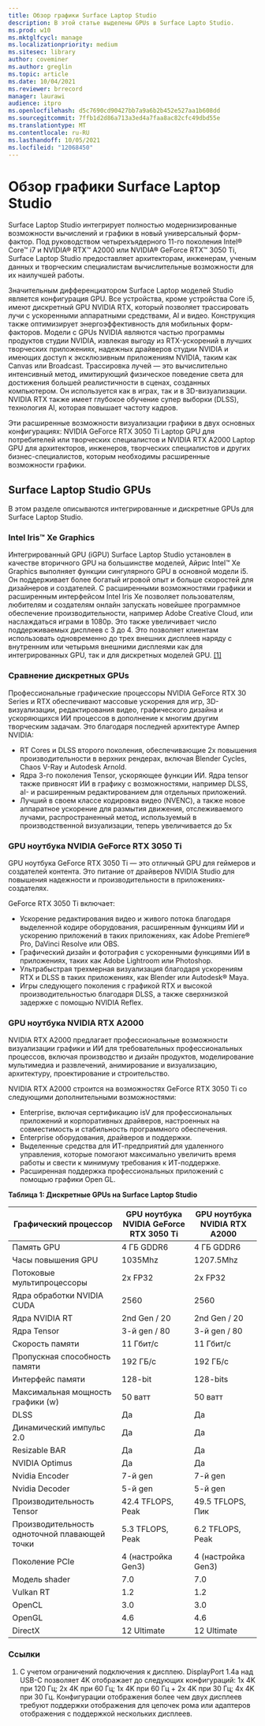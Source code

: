 ```yaml
---
title: Обзор графики Surface Laptop Studio
description: В этой статье выделены GPUs в Surface Lapto Studio.
ms.prod: w10
ms.mktglfcycl: manage
ms.localizationpriority: medium
ms.sitesec: library
author: coveminer
ms.author: greglin
ms.topic: article
ms.date: 10/04/2021
ms.reviewer: brrecord
manager: laurawi
audience: itpro
ms.openlocfilehash: d5c7690cd90427bb7a9a6b2b452e527aa1b608dd
ms.sourcegitcommit: 7ffb1d2d86a713a3ed4a7faa8ac82cfc49dbd55e
ms.translationtype: MT
ms.contentlocale: ru-RU
ms.lasthandoff: 10/05/2021
ms.locfileid: "12068450"
---
```

# <a name="surface-laptop-studio-graphics-overview"></a>Обзор графики Surface Laptop Studio

Surface Laptop Studio интегрирует полностью модернизированные возможности вычислений и графики в новый универсальный форм-фактор. Под руководством четырехъядерного 11-го поколения Intel® Core™ i7 и NVIDIA® RTX™ A2000 или NVIDIA® GeForce RTX™ 3050 Ti, Surface Laptop Studio предоставляет архитекторам, инженерам, ученым данных и творческим специалистам вычислительные возможности для их наилучшей работы.
 
Значительным дифференциатором Surface Laptop моделей Studio является конфигурация GPU. Все устройства, кроме устройства Core i5, имеют дискретный GPU NVIDIA RTX, который позволяет трассировать лучи с ускоренными аппаратными средствами, AI и видео. Конструкция также оптимизирует энергоэффективность для мобильных форм-факторов. Модели с GPUs NVIDIA являются частью программы продуктов студии NVIDIA, извлекая выгоду из RTX-ускорений в лучших творческих приложениях, надежных драйверов студии NVIDIA и имеющих доступ к эксклюзивным приложениям NVIDIA, таким как Canvas или Broadcast. Трассировка лучей — это вычислительно интенсивный метод, имитирующий физическое поведение света для достижения большей реалистичности в сценах, созданных компьютером. Он используется как в играх, так и в 3D-визуализации. NVIDIA RTX также имеет глубокое обучение супер выборки (DLSS), технология AI, которая повышает частоту кадров.
 
Эти расширенные возможности визуализации графики в двух основных конфигурациях: NVIDIA GeForce RTX 3050 Ti Laptop GPU для потребителей или творческих специалистов и NVIDIA RTX A2000 Laptop GPU для архитекторов, инженеров, творческих специалистов и других бизнес-специалистов, которым необходимы расширенные возможности графики.
 
## <a name="surface-laptop-studio-gpus"></a>Surface Laptop Studio GPUs

В этом разделе описываются интегрированные и дискретные GPUs для Surface Laptop Studio.

### <a name="intel-iris-xe-graphics"></a>Intel Iris™ Xe Graphics

Интегрированный GPU (iGPU) Surface Laptop Studio установлен в качестве вторичного GPU на большинстве моделей, Айрис Intel™ Xe Graphics выполняет функции сингулярного GPU в основной модели i5. Он поддерживает более богатый игровой опыт и больше скоростей для дизайнеров и создателей. С расширенными возможностями графики и расширенным интерфейсом Intel Iris Xe позволяет пользователям, любителям и создателям онлайн запускать новейшее программное обеспечение производительности, например Adobe Creative Cloud, или наслаждаться играми в 1080p. Это также увеличивает число поддерживаемых дисплеев с 3 до 4. Это позволяет клиентам использовать одновременно до трех внешних дисплеев наряду с внутренним или четырьмя внешними дисплеями как для интегрированных GPU, так и для дискретных моделей GPU. [[1]](#references)

### <a name="comparing-discrete-gpus"></a>Сравнение дискретных GPUs

Профессиональные графические процессоры NVIDIA GeForce RTX 30 Series и RTX обеспечивают массовые ускорения для игр, 3D-визуализации, редактирования видео, графического дизайна и ускоряющихся ИИ процессов в дополнение к многим другим творческим задачам. Это благодаря последней архитектуре Ампер NVIDIA:

- RT Cores и DLSS второго поколения, обеспечивающие 2x повышения производительности в верхних рендерах, включая Blender Cycles, Chaos V-Ray и Autodesk Arnold.
- Ядра 3-го поколения Tensor, ускоряющее функции ИИ. Ядра tensor также привносят ИИ в графику с возможностями, например DLSS, aI- и расширенным редактированием для отдельных приложений.
- Лучший в своем классе кодировка видео (NVENC), а также новое аппаратное ускорение для размытия движения, отслеживаемого лучами, распространенный метод, используемый в производственной визуализации, теперь увеличивается до 5x

### <a name="nvidia-geforce-rtx-3050-ti-laptop-gpu"></a>GPU ноутбука NVIDIA GeForce RTX 3050 Ti

GPU ноутбука GeForce RTX 3050 Ti — это отличный GPU для геймеров и создателей контента. Это питание от драйверов NVIDIA Studio для повышения надежности и производительности в приложениях-создателях.
 
GeForce RTX 3050 Ti включает:

- Ускорение редактирования видео и живого потока благодаря выделенной кодире оборудования, расширенным функциям ИИ и ускорению приложений в таких приложениях, как Adobe Premiere® Pro, DaVinci Resolve или OBS.
- Графический дизайн и фотография с ускоренными функциями ИИ в приложениях, таких как Adobe Lightroom или Photoshop.
- Ультрабыстрая трехмерная визуализация благодаря ускорениям RTX и DLSS в таких приложениях, как Blender или Autodesk® Maya. 
- Игры следующего поколения с графикой RTX и высокой производительностью благодаря DLSS, а также сверхнизкой задержке с помощью NVIDIA Reflex.

### <a name="nvidia-rtx-a2000-laptop-gpu"></a>GPU ноутбука NVIDIA RTX A2000

NVIDIA RTX A2000 предлагает профессиональные возможности визуализации графики и ИИ для требовательных профессиональных процессов, включая производство и дизайн продуктов, моделирование мультимедиа и развлечений, анимирование и визуализацию, архитектуру, проектирование и строительство.
 
NVIDIA RTX A2000 строится на возможностях GeForce RTX 3050 Ti со следующими дополнительными возможностями:

- Enterprise, включая сертификацию isV для профессиональных приложений и корпоративных драйверов, настроенных на совместимость и стабильность программного обеспечения.
- Enterprise оборудования, драйверов и поддержки.
- Выделенные средства для ИТ-предприятий для удаленного управления, которые помогают максимально увеличить время работы и свести к минимуму требования к ИТ-поддержке.
- Расширенная поддержка профессиональных приложений с помощью графики Open GL.
 
**Таблица 1: Дискретные GPUs на Surface Laptop Studio**

| Графический процессор                                         | GPU ноутбука NVIDIA GeForce RTX 3050 Ti | GPU ноутбука NVIDIA RTX A2000 |
| ------------------------------------------- | ------------------------------------- | --------------------------- |
| Память GPU                                  | 4 ГБ GDDR6                             | 4 ГБ GDDR6                   |
| Часы повышения GPU                             | 1035Mhz                               | 1207.5Mhz                   |
| Потоковые мультипроцессоры                   | 2x FP32                               | 2x FP32                     |
| Ядра обработки NVIDIA CUDA                | 2560                                  | 2560                        |
| Ядра NVIDIA RT                             | 2nd Gen / 20                          | 2nd Gen / 20                |
| Ядра Tensor                                | 3-й gen / 80                          | 3-й gen / 80                |
| Скорость памяти                                 | 11 Гбит/с                               | 11 Гбит/с                     |
| Пропускная способность памяти                            | 192 ГБ/с                              | 192 ГБ/с                    |
| Интерфейс памяти                            | 128-bit                               | 128-bits                    |
| Максимальная мощность графики (w)                  | 50 ватт                              | 50 ватт                    |
| DLSS                                        | Да                                   | Да                         |
| Динамический импульс 2.0                           | Да                                   | Да                         |
| Resizable BAR                               | Да                                   | Да                         |
| NVIDIA Optimus                              | Да                                   | Да                         |
| Nvidia Encoder                              | 7-й gen                               | 7-й gen                     |
| Nvidia Decoder                              | 5-й gen                               | 5-й gen                     |
| Производительность Tensor                          | 42.4 TFLOPS, Peak                     | 49.5 TFLOPS, Пик           |
| Производительность одноточной плавающей точки | 5.3 TFLOPS, Peak                      | 6.2 TFLOPS, Peak            |
| Поколение PCIe                             | 4 (настройка Gen3)                   | 4 (настройка Gen3)         |
| Модель shader                                | 7.0                                   | 7.0                         |
| Vulkan RT                                   | 1.2                                   | 1.2                         |
| OpenCL                                      | 3.0                                   | 3.0                         |
| OpenGL                                      | 4.6                                   | 4.6                         |
| DirectX                                     | 12 Ultimate                           | 12 Ultimate                 |

 
### <a name="references"></a>Ссылки

1. С учетом ограничений подключения к дисплею. DisplayPort 1.4a над USB-C позволяет 4K отображает до следующих конфигураций: 1x 4K при 120 Гц; 2x 4K при 60 Гц; 1x 4K при 60 Гц + 2x 4K при 30 Гц; 4x 4K при 30 Гц. Конфигурации отображения более чем двух дисплеев требуют поддержки отображения для цепочек рома или адаптеров отображения с поддержкой нескольких дисплеев.

